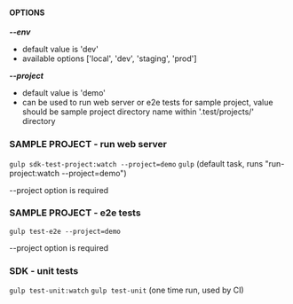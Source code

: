 #### OPTIONS 

_**--env**_

 + default value is 'dev'
 + available options ['local', 'dev', 'staging', 'prod'] 

_**--project**_ 

 + default value is 'demo' 
 + can be used to run web server or e2e tests for sample project, value should be sample project directory name within '.test/projects/' directory
 
 
### SAMPLE PROJECT - run web server
`gulp sdk-test-project:watch --project=demo`
`gulp` (default task, runs "run-project:watch --project=demo")

--project option is required


### SAMPLE PROJECT - e2e tests
`gulp test-e2e --project=demo`

--project option is required


### SDK - unit tests
`gulp test-unit:watch`
`gulp test-unit` (one time run, used by CI)
   

